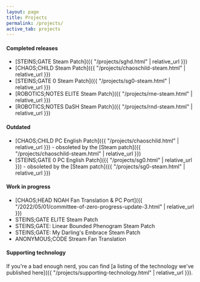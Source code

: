 ```yaml
---
layout: page
title: Projects
permalink: /projects/
active_tab: projects
---
```


#### Completed releases

* [STEINS;GATE Steam Patch]({{ "/projects/sghd.html" | relative_url }})
* [CHAOS;CHILD Steam Patch]({{ "/projects/chaoschild-steam.html" | relative_url }})
* [STEINS;GATE 0 Steam Patch]({{ "/projects/sg0-steam.html" | relative_url }})
* [ROBOTICS;NOTES ELITE Steam Patch]({{ "/projects/rne-steam.html" | relative_url }})
* [ROBOTICS;NOTES DaSH Steam Patch]({{ "/projects/rnd-steam.html" | relative_url }})

#### Outdated

* [CHAOS;CHILD PC English Patch]({{ "/projects/chaoschild.html" | relative_url }}) - obsoleted by the [Steam patch]({{ "/projects/chaoschild-steam.html" | relative_url }})
* [STEINS;GATE 0 PC English Patch]({{ "/projects/sg0.html" | relative_url }}) - obsoleted by the [Steam patch]({{ "/projects/sg0-steam.html" | relative_url }})

#### Work in progress

* [CHAOS;HEAD NOAH Fan Translation & PC Port]({{ "/2022/05/01/committee-of-zero-progress-update-3.html" | relative_url }})
* STEINS;GATE ELITE Steam Patch
* STEINS;GATE: Linear Bounded Phenogram Steam Patch
* STEINS;GATE: My Darling's Embrace Steam Patch
* ANONYMOUS;CODE Stream Fan Translation

#### Supporting technology

If you're a bad enough nerd, you can find [a listing of the technology we've published here]({{ "/projects/supporting-technology.html" | relative_url }}).
